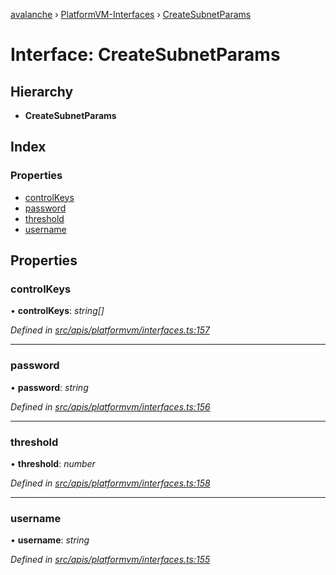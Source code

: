[avalanche](../README.md) › [PlatformVM-Interfaces](../modules/platformvm_interfaces.md) › [CreateSubnetParams](platformvm_interfaces.createsubnetparams.md)

# Interface: CreateSubnetParams

## Hierarchy

* **CreateSubnetParams**

## Index

### Properties

* [controlKeys](platformvm_interfaces.createsubnetparams.md#controlkeys)
* [password](platformvm_interfaces.createsubnetparams.md#password)
* [threshold](platformvm_interfaces.createsubnetparams.md#threshold)
* [username](platformvm_interfaces.createsubnetparams.md#username)

## Properties

###  controlKeys

• **controlKeys**: *string[]*

*Defined in [src/apis/platformvm/interfaces.ts:157](https://github.com/ava-labs/avalanchejs/blob/62a14d4/src/apis/platformvm/interfaces.ts#L157)*

___

###  password

• **password**: *string*

*Defined in [src/apis/platformvm/interfaces.ts:156](https://github.com/ava-labs/avalanchejs/blob/62a14d4/src/apis/platformvm/interfaces.ts#L156)*

___

###  threshold

• **threshold**: *number*

*Defined in [src/apis/platformvm/interfaces.ts:158](https://github.com/ava-labs/avalanchejs/blob/62a14d4/src/apis/platformvm/interfaces.ts#L158)*

___

###  username

• **username**: *string*

*Defined in [src/apis/platformvm/interfaces.ts:155](https://github.com/ava-labs/avalanchejs/blob/62a14d4/src/apis/platformvm/interfaces.ts#L155)*
